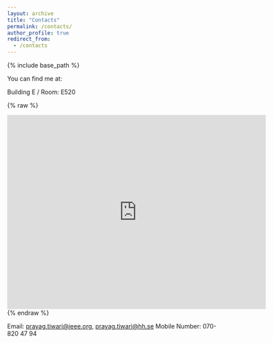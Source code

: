 ```yaml
---
layout: archive
title: "Contacts"
permalink: /contacts/
author_profile: true
redirect_from:
  - /contacts
---
```


{% include base_path %}

You can find me at:

Building E / Room: E520

{% raw %}
<iframe src="https://www.google.com/maps/embed?pb=!1m18!1m12!1m3!1d156763.93483879098!2d{{ longitude }}!3d{{ latitude }}!2m3!1f0!2f0!3f0!3m2!1i1024!2i768!4f13.1!3m3!1m2!1s0x0%3A0x0!2zMTPCsDU4JzEyLjYiTiAxMjnCsDU5JzQ1LjkiVw!5e0!3m2!1sen!2sus!4v1614110379288!5m2!1sen!2sus" width="600" height="450" style="border:0;" allowfullscreen="" loading="lazy"></iframe>
{% endraw %}

Email: prayag.tiwari@ieee.org, prayag.tiwari@hh.se
Mobile Number: 070-820 47 94

